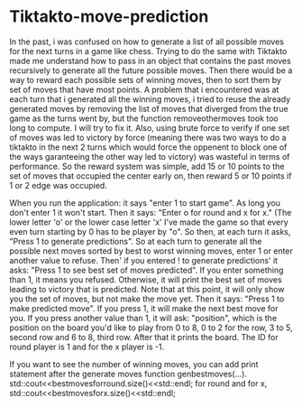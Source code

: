 # Tiktakto-move-prediction
In the past, i was confused on how to generate a list of all possible moves for the next turns in a game like chess. Trying to do the same with Tiktakto made me understand how to pass in an object that contains the past moves recursively to generate all the future possible moves.
Then there would be a way to reward each possible sets of winning moves, then to sort them by set of moves that have most points.
A problem that i encountered was at each turn that i generated all the winning moves, i tried to reuse the already generated moves by removing the list of moves that diverged from the true game as the turns went by, but the function removeothermoves took too long to compute. I will try to fix it.
Also, using brute force to verify if one set of moves was led to victory by force (meaning there was two ways to do a tiktakto in the next 2 turns which would force the oppenent to block one of the ways garanteeing the other way led to victory) was wasteful in terms of performance. 
So the reward system was simple, add 15 or 10 points to the set of moves that occupied the center early on, then reward 5 or 10 points if 1 or 2 edge was occupied.




When you run the application:
it says "enter 1 to start game".
As long you don't enter 1 it won't start.
Then it says:
"Enter o for round and x for x."
(The lower letter 'o' or the lower case letter 'x'
I've made the game so that every even turn starting by 0 has to be player by "o". 
So then, at each turn it asks, 
"Press 1 to generate predictions". 
So at each turn to generate all the possible next moves sorted by best to worst winning moves, enter 1 or enter another value to refuse.
Then' if you entered ! to generate predictions' it asks:
"Press 1 to see best set of moves predicted".
If you enter something than 1, it means you refused. Otherwise, it will print the best set of moves leading to victory that is predicted.
Note that at this point, it will only show you the set of moves, but not make the move yet.
Then it says:
"Press 1 to make predicted move".
If you press 1, it will make the next best move for you.
If you press another value than 1, it will ask:
"position", which is the position on the board you'd like to play from 0 to 8, 0 to 2 for the row, 3 to 5, second row and 6 to 8, third row.
After that it prints the board.
The ID for round player is 1 and for the x player is -1.

If you want to see the number of winning moves, you can add print statement after the generate moves function genbestmoves(...). std::cout<<bestmovesforround.size()<<std::endl; for round and for x,  
std::cout<<bestmovesforx.size()<<std::endl;
